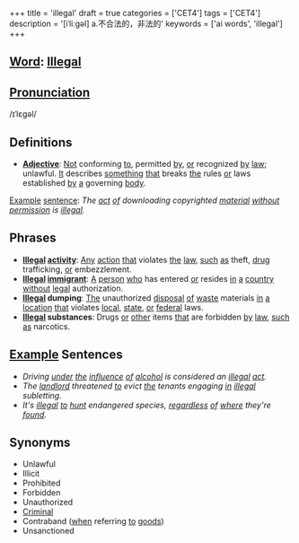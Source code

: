 +++
title = 'illegal'
draft = true
categories = ['CET4']
tags = ['CET4']
description = '[iˈliːgəl] a.不合法的，非法的'
keywords = ['ai words', 'illegal']
+++

## [Word](/en/post/word/): [Illegal](/en/post/illegal/)

## [Pronunciation](/en/post/pronunciation/)
/ɪˈlɛɡəl/

## Definitions
- **[Adjective](/en/post/adjective/)**: [Not](/en/post/not/) conforming [to](/en/post/to/), permitted [by](/en/post/by/), [or](/en/post/or/) recognized [by](/en/post/by/) [law](/en/post/law/); unlawful. [It](/en/post/it/) describes [something](/en/post/something/) [that](/en/post/that/) breaks [the](/en/post/the/) rules [or](/en/post/or/) laws established [by](/en/post/by/) [a](/en/post/a/) governing [body](/en/post/body/).

[Example](/en/post/example/) [sentence](/en/post/sentence/): _The [act](/en/post/act/) [of](/en/post/of/) downloading copyrighted [material](/en/post/material/) [without](/en/post/without/) [permission](/en/post/permission/) is [illegal](/en/post/illegal/)._

## Phrases
- **[Illegal](/en/post/illegal/) [activity](/en/post/activity/)**: [Any](/en/post/any/) [action](/en/post/action/) [that](/en/post/that/) violates [the](/en/post/the/) [law](/en/post/law/), [such](/en/post/such/) [as](/en/post/as/) theft, [drug](/en/post/drug/) trafficking, [or](/en/post/or/) embezzlement.
- **[Illegal](/en/post/illegal/) [immigrant](/en/post/immigrant/)**: [A](/en/post/a/) [person](/en/post/person/) [who](/en/post/who/) has entered [or](/en/post/or/) resides [in](/en/post/in/) [a](/en/post/a/) [country](/en/post/country/) [without](/en/post/without/) [legal](/en/post/legal/) authorization.
- **[Illegal](/en/post/illegal/) dumping**: [The](/en/post/the/) unauthorized [disposal](/en/post/disposal/) [of](/en/post/of/) [waste](/en/post/waste/) materials [in](/en/post/in/) [a](/en/post/a/) [location](/en/post/location/) [that](/en/post/that/) violates [local](/en/post/local/), [state](/en/post/state/), [or](/en/post/or/) [federal](/en/post/federal/) laws.
- **[Illegal](/en/post/illegal/) substances**: Drugs [or](/en/post/or/) [other](/en/post/other/) items [that](/en/post/that/) are forbidden [by](/en/post/by/) [law](/en/post/law/), [such](/en/post/such/) [as](/en/post/as/) narcotics.

## [Example](/en/post/example/) Sentences
- _Driving [under](/en/post/under/) [the](/en/post/the/) [influence](/en/post/influence/) [of](/en/post/of/) [alcohol](/en/post/alcohol/) is considered an [illegal](/en/post/illegal/) [act](/en/post/act/)._
- _The [landlord](/en/post/landlord/) threatened [to](/en/post/to/) evict [the](/en/post/the/) tenants engaging [in](/en/post/in/) [illegal](/en/post/illegal/) subletting._
- _It's [illegal](/en/post/illegal/) [to](/en/post/to/) [hunt](/en/post/hunt/) endangered species, [regardless](/en/post/regardless/) [of](/en/post/of/) [where](/en/post/where/) they're [found](/en/post/found/)._

## Synonyms
- Unlawful
- Illicit
- Prohibited
- Forbidden
- Unauthorized
- [Criminal](/en/post/criminal/)
- Contraband ([when](/en/post/when/) referring [to](/en/post/to/) [goods](/en/post/goods/))
- Unsanctioned
